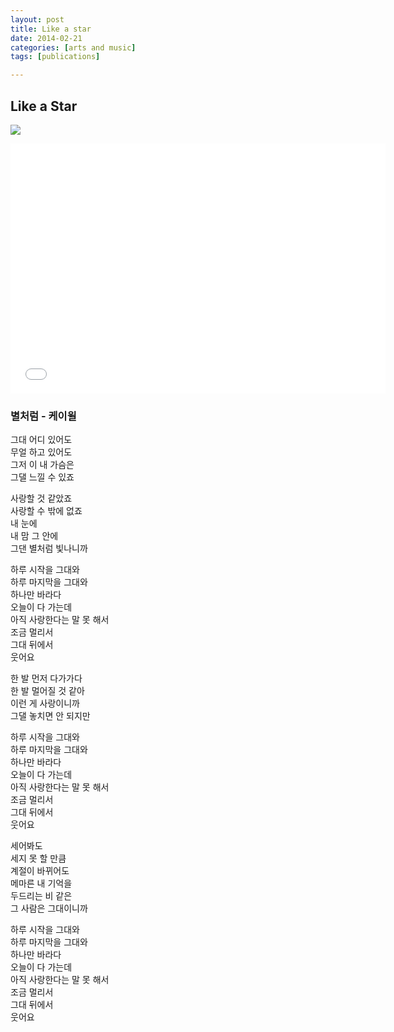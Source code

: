 ```yaml
---
layout: post
title: Like a star
date: 2014-02-21
categories: [arts and music]
tags: [publications]

---
```


Like a Star
---

![](http://sungsoo.github.com/images/you-from-the-star.gif)

<iframe width="600" height="400" src="//www.youtube.com/embed/pwcxpfiAoEQ" frameborder="0" allowfullscreen></iframe>

### 별처럼 - 케이윌 
 
그대 어디 있어도  
무얼 하고 있어도  
그저 이 내 가슴은  
그댈 느낄 수 있죠

사랑할 것 같았죠  
사랑할 수 밖에 없죠  
내 눈에   
내 맘 그 안에  
그댄 별처럼 빛나니까

하루 시작을 그대와  
하루 마지막을 그대와  
하나만 바라다  
오늘이 다 가는데  
아직 사랑한다는 말 못 해서  
조금 멀리서  
그대 뒤에서   
웃어요

한 발 먼저 다가가다  
한 발 멀어질 것 같아  
이런 게 사랑이니까  
그댈 놓치면 안 되지만  

하루 시작을 그대와  
하루 마지막을 그대와  
하나만 바라다  
오늘이 다 가는데  
아직 사랑한다는 말 못 해서  
조금 멀리서  
그대 뒤에서   
웃어요

세어봐도   
세지 못 할 만큼  
계절이 바뀌어도  
메마른 내 기억을  
두드리는 비 같은  
그 사람은 그대이니까

하루 시작을 그대와  
하루 마지막을 그대와  
하나만 바라다  
오늘이 다 가는데  
아직 사랑한다는 말 못 해서  
조금 멀리서  
그대 뒤에서   
웃어요
